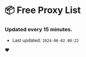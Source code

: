 # :package: Free Proxy List
### Updated every 15 minutes.

- Last updated: `2024-06-02 00:22`

:heart:
